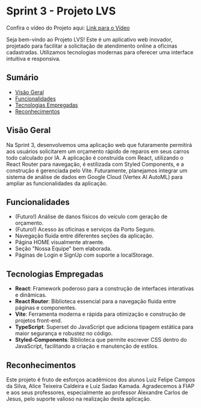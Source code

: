 # Sprint 3 - Projeto LVS

Confira o vídeo do Projeto aqui: [Link para o Vídeo](https://youtu.be/j04An_uHJBY)

Seja bem-vindo ao Projeto LVS! Este é um aplicativo web inovador, projetado para facilitar a solicitação de atendimento online a oficinas cadastradas. Utilizamos tecnologias modernas para oferecer uma interface intuitiva e responsiva.

## Sumário

- [Visão Geral](#visão-geral)
- [Funcionalidades](#funcionalidades)
- [Tecnologias Empregadas](#tecnologias-empregadas)
- [Reconhecimentos](#reconhecimentos)

## Visão Geral

Na Sprint 3, desenvolvemos uma aplicação web que futaramente permitirá aos usuários solicitarem um orçamento rápido de reparos em seus carros todo calculado por IA. A aplicação é construída com React, utilizando o React Router para navegação, é estilizada com Styled Components, e a construção é gerenciada pelo Vite. Futuramente, planejamos integrar um sistema de análise de dados em Google Cloud (Vertex AI AutoML) para ampliar as funcionalidades da aplicação.

## Funcionalidades

- (Futuro!) Análise de danos físicos do veículo com geração de orçamento.
- (Futuro!) Acesso às oficinas e serviços da Porto Seguro.
- Navegação fluida entre diferentes seções da aplicação.
- Página HOME visualmente atraente.
- Seção "Nossa Equipe" bem elaborada.
- Páginas de Login e SignUp com suporte a localStorage.

## Tecnologias Empregadas

- **React**: Framework poderoso para a construção de interfaces interativas e dinâmicas.
- **React Router**: Biblioteca essencial para a navegação fluida entre páginas e componentes.
- **Vite**: Ferramenta moderna e rápida para otimização e construção de projetos front-end.
- **TypeScript**: Superset do JavaScript que adiciona tipagem estática para maior segurança e robustez no código.
- **Styled-Components**: Biblioteca que permite escrever CSS dentro do JavaScript, facilitando a criação e manutenção de estilos.

## Reconhecimentos

Este projeto é fruto de esforços acadêmicos dos alunos Luiz Felipe Campos da Silva, Alice Teixeira Caldeira e Luiz Sadao Kamada. Agradecemos à FIAP e aos seus professores, especialmente ao professor Alexandre Carlos de Jesus, pelo suporte valioso na realização desta aplicação.
